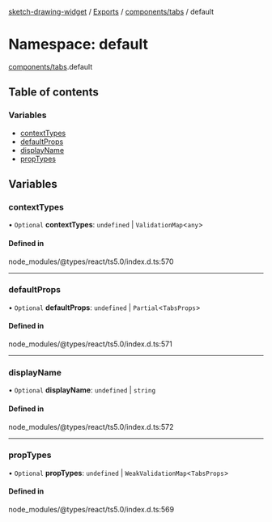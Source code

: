 [sketch-drawing-widget](../README.md) / [Exports](../modules.md) / [components/tabs](components_tabs.md) / default

# Namespace: default

[components/tabs](components_tabs.md).default

## Table of contents

### Variables

- [contextTypes](components_tabs.default.md#contexttypes)
- [defaultProps](components_tabs.default.md#defaultprops)
- [displayName](components_tabs.default.md#displayname)
- [propTypes](components_tabs.default.md#proptypes)

## Variables

### contextTypes

• `Optional` **contextTypes**: `undefined` \| `ValidationMap`\<`any`\>

#### Defined in

node_modules/@types/react/ts5.0/index.d.ts:570

___

### defaultProps

• `Optional` **defaultProps**: `undefined` \| `Partial`\<`TabsProps`\>

#### Defined in

node_modules/@types/react/ts5.0/index.d.ts:571

___

### displayName

• `Optional` **displayName**: `undefined` \| `string`

#### Defined in

node_modules/@types/react/ts5.0/index.d.ts:572

___

### propTypes

• `Optional` **propTypes**: `undefined` \| `WeakValidationMap`\<`TabsProps`\>

#### Defined in

node_modules/@types/react/ts5.0/index.d.ts:569
